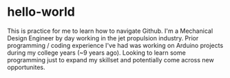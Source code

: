 # hello-world
This is practice for me to learn how to navigate Github. 
I'm a Mechanical Design Engineer by day working in the jet propulsion industry.
Prior programming / coding experience I've had was working on Arduino projects during my college years (~9 years ago).
Looking to learn some programming just to expand my skillset and potentially come across new opportunites. 
